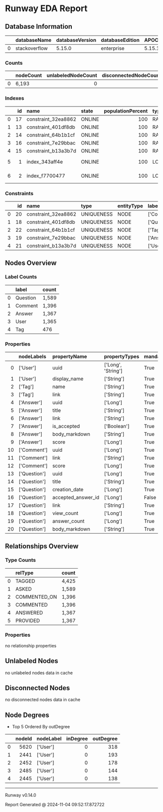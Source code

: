 
# Runway EDA Report

## Database Information
|    | databaseName   | databaseVersion   | databaseEdition   | APOCVersion   | GDSVersion    |
|---:|:---------------|:------------------|:------------------|:--------------|:--------------|
|  0 | stackoverflow  | 5.15.0            | enterprise        | 5.15.1        | not installed |

### Counts
|    | nodeCount   |   unlabeledNodeCount |   disconnectedNodeCount | relationshipCount   |
|---:|:------------|---------------------:|------------------------:|:--------------------|
|  0 | 6,193       |                    0 |                       0 | 11,540              |

### Indexes
|    |   id | name                | state   |   populationPercent | type   | entityType   | labelsOrTypes   | properties   | indexProvider    | owningConstraint    | lastRead   | readCount   |
|---:|-----:|:--------------------|:--------|--------------------:|:-------|:-------------|:----------------|:-------------|:-----------------|:--------------------|:-----------|:------------|
|  0 |   17 | constraint_32ea8862 | ONLINE  |                 100 | RANGE  | NODE         | ['Comment']     | ['uuid']     | range-1.0        | constraint_32ea8862 |            |             |
|  1 |   13 | constraint_401df8db | ONLINE  |                 100 | RANGE  | NODE         | ['Question']    | ['uuid']     | range-1.0        | constraint_401df8db |            |             |
|  2 |   14 | constraint_64b1b1cf | ONLINE  |                 100 | RANGE  | NODE         | ['Tag']         | ['name']     | range-1.0        | constraint_64b1b1cf |            |             |
|  3 |   16 | constraint_7e29bbac | ONLINE  |                 100 | RANGE  | NODE         | ['Answer']      | ['uuid']     | range-1.0        | constraint_7e29bbac |            |             |
|  4 |   15 | constraint_b13a3b7d | ONLINE  |                 100 | RANGE  | NODE         | ['User']        | ['uuid']     | range-1.0        | constraint_b13a3b7d |            |             |
|  5 |    1 | index_343aff4e      | ONLINE  |                 100 | LOOKUP | NODE         |                 |              | token-lookup-1.0 |                     |            |             |
|  6 |    2 | index_f7700477      | ONLINE  |                 100 | LOOKUP | RELATIONSHIP |                 |              | token-lookup-1.0 |                     |            |             |

### Constraints
|    |   id | name                | type       | entityType   | labelsOrTypes   | properties   | ownedIndex          | propertyType   |
|---:|-----:|:--------------------|:-----------|:-------------|:----------------|:-------------|:--------------------|:---------------|
|  0 |   20 | constraint_32ea8862 | UNIQUENESS | NODE         | ['Comment']     | ['uuid']     | constraint_32ea8862 |                |
|  1 |   18 | constraint_401df8db | UNIQUENESS | NODE         | ['Question']    | ['uuid']     | constraint_401df8db |                |
|  2 |   22 | constraint_64b1b1cf | UNIQUENESS | NODE         | ['Tag']         | ['name']     | constraint_64b1b1cf |                |
|  3 |   19 | constraint_7e29bbac | UNIQUENESS | NODE         | ['Answer']      | ['uuid']     | constraint_7e29bbac |                |
|  4 |   21 | constraint_b13a3b7d | UNIQUENESS | NODE         | ['User']        | ['uuid']     | constraint_b13a3b7d |                |

## Nodes Overview
### Label Counts
|    | label    | count   |
|---:|:---------|:--------|
|  0 | Question | 1,589   |
|  1 | Comment  | 1,396   |
|  2 | Answer   | 1,367   |
|  3 | User     | 1,365   |
|  4 | Tag      | 476     |
### Properties
|    | nodeLabels   | propertyName       | propertyTypes      | mandatory   |
|---:|:-------------|:-------------------|:-------------------|:------------|
|  0 | ['User']     | uuid               | ['Long', 'String'] | True        |
|  1 | ['User']     | display_name       | ['String']         | True        |
|  2 | ['Tag']      | name               | ['String']         | True        |
|  3 | ['Tag']      | link               | ['String']         | True        |
|  4 | ['Answer']   | uuid               | ['Long']           | True        |
|  5 | ['Answer']   | title              | ['String']         | True        |
|  6 | ['Answer']   | link               | ['String']         | True        |
|  7 | ['Answer']   | is_accepted        | ['Boolean']        | True        |
|  8 | ['Answer']   | body_markdown      | ['String']         | True        |
|  9 | ['Answer']   | score              | ['Long']           | True        |
| 10 | ['Comment']  | uuid               | ['Long']           | True        |
| 11 | ['Comment']  | link               | ['String']         | True        |
| 12 | ['Comment']  | score              | ['Long']           | True        |
| 13 | ['Question'] | uuid               | ['Long']           | True        |
| 14 | ['Question'] | title              | ['String']         | True        |
| 15 | ['Question'] | creation_date      | ['Long']           | True        |
| 16 | ['Question'] | accepted_answer_id | ['Long']           | False       |
| 17 | ['Question'] | link               | ['String']         | True        |
| 18 | ['Question'] | view_count         | ['Long']           | True        |
| 19 | ['Question'] | answer_count       | ['Long']           | True        |
| 20 | ['Question'] | body_markdown      | ['String']         | True        |


## Relationships Overview
### Type Counts
|    | relType      | count   |
|---:|:-------------|:--------|
|  0 | TAGGED       | 4,425   |
|  1 | ASKED        | 1,589   |
|  2 | COMMENTED_ON | 1,396   |
|  3 | COMMENTED    | 1,396   |
|  4 | ANSWERED     | 1,367   |
|  5 | PROVIDED     | 1,367   |
### Properties
no relationship properties


## Unlabeled Nodes
no unlabeled nodes data in cache
## Disconnected Nodes
no disconnected nodes data in cache
## Node Degrees
* Top 5 Ordered By outDegree

|    |   nodeId | nodeLabel   |   inDegree |   outDegree |
|---:|---------:|:------------|-----------:|------------:|
|  0 |     5620 | ['User']    |          0 |         318 |
|  1 |     2441 | ['User']    |          0 |         193 |
|  2 |     2452 | ['User']    |          0 |         178 |
|  3 |     2485 | ['User']    |          0 |         144 |
|  4 |     2445 | ['User']    |          0 |         138 |
---

Runway v0.14.0

Report Generated @ 2024-11-04 09:52:17.872722

